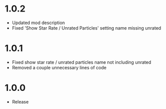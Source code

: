 # 1.0.2
* Updated mod description
* Fixed 'Show Star Rate / Unrated Particles' setting name missing unrated

# 1.0.1
* Fixed show star rate / unrated particles name not including unrated
* Removed a couple unnecessary lines of code

# 1.0.0
* Release